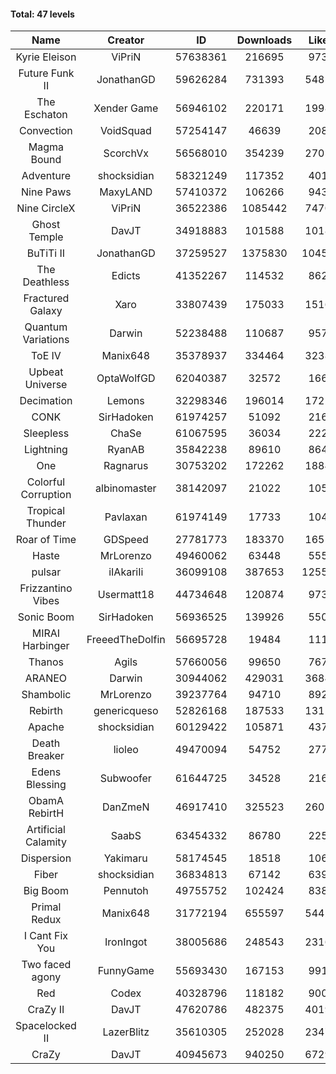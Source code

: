 #### Total: 47 levels

| Name | Creator | ID | Downloads | Likes |
|:---:|:---:|:---:|:---:|:---:|
| Kyrie Eleison | ViPriN | 57638361 | 216695 | 9732
| Future Funk II | JonathanGD | 59626284 | 731393 | 54811
| The Eschaton | Xender Game | 56946102 | 220171 | 19982
| Convection | VoidSquad | 57254147 | 46639 | 2088
| Magma Bound | ScorchVx | 56568010 | 354239 | 27057
| Adventure | shocksidian | 58321249 | 117352 | 4014
| Nine Paws | MaxyLAND | 57410372 | 106266 | 9430
| Nine CircleX | ViPriN | 36522386 | 1085442 | 74700
| Ghost Temple | DavJT | 34918883 | 101588 | 10182
| BuTiTi II | JonathanGD | 37259527 | 1375830 | 104551
| The Deathless | Edicts | 41352267 | 114532 | 8625
| Fractured Galaxy  | Xaro | 33807439 | 175033 | 15165
| Quantum Variations | Darwin | 52238488 | 110687 | 9578
| ToE IV  | Manix648 | 35378937 | 334464 | 32387
| Upbeat Universe | OptaWolfGD | 62040387 | 32572 | 1667
| Decimation | Lemons | 32298346 | 196014 | 17224
| CONK | SirHadoken | 61974257 | 51092 | 2169
| Sleepless | ChaSe | 61067595 | 36034 | 2226
| Lightning | RyanAB | 35842238 | 89610 | 8649
| One | Ragnarus | 30753202 | 172262 | 18843
| Colorful Corruption | albinomaster | 38142097 | 21022 | 1052
| Tropical Thunder | Pavlaxan | 61974149 | 17733 | 1049
| Roar of Time | GDSpeed | 27781773 | 183370 | 16511
| Haste | MrLorenzo | 49460062 | 63448 | 5551
| pulsar | iIAkariIi | 36099108 | 387653 | 125556
| Frizzantino Vibes | Usermatt18 | 44734648 | 120874 | 9738
| Sonic Boom | SirHadoken | 56936525 | 139926 | 5507
| MIRAI Harbinger | FreeedTheDolfin | 56695728 | 19484 | 1117
| Thanos | Agils | 57660056 | 99650 | 7678
| ARANEO | Darwin | 30944062 | 429031 | 36842
| Shambolic | MrLorenzo | 39237764 | 94710 | 8929
| Rebirth | genericqueso | 52826168 | 187533 | 13117
| Apache | shocksidian | 60129422 | 105871 | 4371
| Death Breaker | lioleo | 49470094 | 54752 | 2778
| Edens Blessing | Subwoofer | 61644725 | 34528 | 2161
| ObamA RebirtH | DanZmeN | 46917410 | 325523 | 26011
| Artificial Calamity | SaabS | 63454332 | 86780 | 2254
| Dispersion | Yakimaru | 58174545 | 18518 | 1061
| Fiber | shocksidian | 36834813 | 67142 | 6391
| Big Boom | Pennutoh | 49755752 | 102424 | 8380
| Primal Redux | Manix648 | 31772194 | 655597 | 54429
| I Cant Fix You | IronIngot | 38005686 | 248543 | 23167
| Two faced agony | FunnyGame | 55693430 | 167153 | 9914
| Red | Codex | 40328796 | 118182 | 9006
| CraZy II | DavJT | 47620786 | 482375 | 40191
| Spacelocked II | LazerBlitz | 35610305 | 252028 | 23470
| CraZy | DavJT | 40945673 | 940250 | 67296
